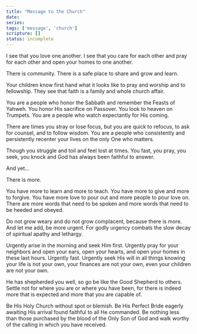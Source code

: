 ```yaml
---
title: "Message to the Church"
date: 
series: 
tags: ['message', 'church']
scripture: []
status: incomplete
---
```


I see that you love one another. I see that you care for each other and pray for each other and open your homes to one another. 

There is community. There is a safe place to share and grow and learn. 

Your children know first hand what it looks like to pray and worship and to fellowship. They see that faith is a family and whole church affair. 

You are a people who honor the Sabbath and remember the Feasts of Yahweh. You honor His sacrifice on Passover. You look to heaven on Trumpets. You are a people who watch expectantly for His coming. 

There are times you stray or lose focus, but you are quick to refocus, to ask for counsel, and to follow wisdom. You are a people who consistently and persistently recenter your lives on the only One who matters. 

Though you struggle and toil and feel lost at times. You fast, you pray, you seek, you knock and God has always been faithful to answer. 

And yet…

There is more. 

You have more to learn and more to teach. You have more to give and more to forgive. You have more love to pour out and more people to pour love on. There are more words that need to be spoken and more words that need to be heeded and obeyed. 

Do not grow weary and do not grow complacent, because there is more. And let me add, be more urgent. For godly urgency combats the slow decay of spiritual apathy and lethargy. 

Urgently arise in the morning and seek Him first. Urgently pray for your neighbors and open your ears, open your hearts, and open your homes in these last hours. Urgently fast. Urgently seek His will in all things knowing your life is not your own, your finances are not your own, even your children are not your own. 

He has shepherded you well, so go be like the Good Shepherd to others. Settle not for where you are or where you have been, for there is indeed more that is expected and more that you are capable of. 

Be His Holy Church without spot or blemish. Be His Perfect Bride eagerly awaiting His arrival found faithful to all He commanded. Be nothing less than those purchased by the blood of the Only Son of God and walk worthy of the calling in which you have received. 